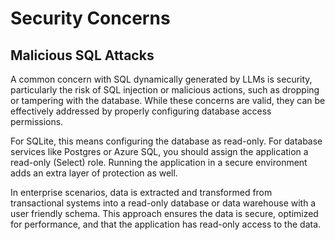 # Security Concerns

## Malicious SQL Attacks

A common concern with SQL dynamically generated by LLMs is security, particularly the risk of SQL injection or malicious actions, such as dropping or tampering with the database. While these concerns are valid, they can be effectively addressed by properly configuring database access permissions.

For SQLite, this means configuring the database as read-only. For database services like Postgres or Azure SQL, you should assign the application a read-only (Select) role. Running the application in a secure environment adds an extra layer of protection as well.

In enterprise scenarios, data is extracted and transformed from transactional systems into a read-only database or data warehouse with a user friendly schema. This approach ensures the data is secure, optimized for performance, and that the application has read-only access to the data.

<!-- ## Azure OpenAI Assistants API

It’s crucial to secure the Azure OpenAI resources used in the app with [Azure RBAC](https://learn.microsoft.com/training/modules/secure-azure-resources-with-rbac/) to prevent unauthorized access. Without proper security, anyone with access to the Azure OpenAI Assistants API could interact with the assistant and potentially gain access to sensitive data. -->

<!-- ## The Azure AI Proxy

The [Azure AI Proxy](https://github.com/microsoft/azure-openai-service-proxy/) provides a secure way to interact with the Azure OpenAI Assistants API. It acts as a middleman between the app and the Azure OpenAI Assistants API, ensuring the API is only accessible to authorized users and that the data exchanged between the app and the API is secure. -->
